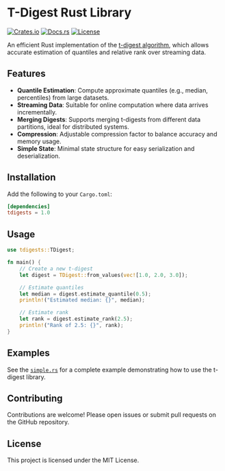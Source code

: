 # T-Digest Rust Library

[![Crates.io](https://img.shields.io/crates/v/tdigests)](https://crates.io/crates/tdigests)
[![Docs.rs](https://docs.rs/tdigests/badge.svg)](https://docs.rs/tdigests)
[![License](https://img.shields.io/badge/License-MIT-yellow.svg)](https://opensource.org/licenses/MIT)

An efficient Rust implementation of the [t-digest algorithm](https://github.com/tdunning/t-digest), which allows accurate estimation of quantiles and relative rank over streaming data.

## Features

- **Quantile Estimation**: Compute approximate quantiles (e.g., median, percentiles) from large datasets.
- **Streaming Data**: Suitable for online computation where data arrives incrementally.
- **Merging Digests**: Supports merging t-digests from different data partitions, ideal for distributed systems.
- **Compression**: Adjustable compression factor to balance accuracy and memory usage.
- **Simple State**: Minimal state structure for easy serialization and deserialization.

## Installation

Add the following to your `Cargo.toml`:

```toml
[dependencies]
tdigests = 1.0
```

## Usage

```rust
use tdigests::TDigest;

fn main() {
    // Create a new t-digest
    let digest = TDigest::from_values(vec![1.0, 2.0, 3.0]);

    // Estimate quantiles
    let median = digest.estimate_quantile(0.5);
    println!("Estimated median: {}", median);

    // Estimate rank
    let rank = digest.estimate_rank(2.5);
    println!("Rank of 2.5: {}", rank);
}
```

## Examples

See the [`simple.rs`](examples/simple.rs) for a complete example demonstrating how to use the t-digest library.

## Contributing

Contributions are welcome! Please open issues or submit pull requests on the GitHub repository.

## License

This project is licensed under the MIT License.
